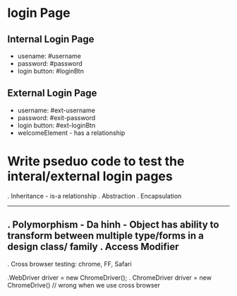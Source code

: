 # login Page

## Internal Login Page

- usename: #username
- password: #password
- login button: #loginBtn 

## External Login Page
- username: #ext-username
- password: #exit-password
- login button: #ext-loginBtn
- welcomeElement - has a relationship

# Write pseduo code to test the interal/external login pages

. Inheritance - is-a relationship
. Abstraction 
. Encapsulation

--------------
. Polymorphism - Da hinh - Object has ability to transform between multiple type/forms in a design class/ family
. Access Modifier
----------

. Cross browser testing: chrome, FF, Safari

.WebDriver driver = new ChromeDriver();
. ChromeDriver driver = new ChromeDrive() // wrong when we use cross browser


